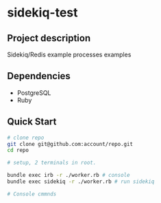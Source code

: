 # sidekiq-test

## Project description

Sidekiq/Redis example processes examples

## Dependencies

- PostgreSQL
- Ruby

## Quick Start

```bash
# clone repo
git clone git@github.com:account/repo.git
cd repo

# setup, 2 terminals in root.

bundle exec irb -r ./worker.rb # console
bundle exec sidekiq -r ./worker.rb # run sidekiq

# Console cmmnds

```
